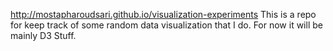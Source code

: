 http://mostapharoudsari.github.io/visualization-experiments
This is a repo for keep track of some random data visualization that I do. For now it will be mainly D3 Stuff.